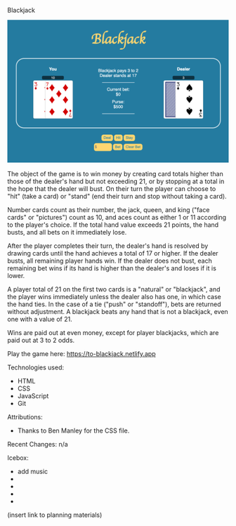 Blackjack 

![Alt text](blackjack.png)

The object of the game is to win money by creating card totals higher than those of the dealer's hand but not exceeding 21, or by stopping at a total in the hope that the dealer will bust. On their turn the player can choose to "hit" (take a card) or "stand" (end their turn and stop without taking a card).

Number cards count as their number, the jack, queen, and king ("face cards" or "pictures") count as 10, and aces count as either 1 or 11 according to the player's choice. If the total hand value exceeds 21 points, the hand busts, and all bets on it immediately lose.

After the player completes their turn, the dealer's hand is resolved by drawing cards until the hand achieves a total of 17 or higher. If the dealer busts, all remaining player hands win. If the dealer does not bust, each remaining bet wins if its hand is higher than the dealer's and loses if it is lower.

A player total of 21 on the first two cards is a "natural" or "blackjack", and the player wins immediately unless the dealer also has one, in which case the hand ties. In the case of a tie ("push" or "standoff"), bets are returned without adjustment. A blackjack beats any hand that is not a blackjack, even one with a value of 21.

Wins are paid out at even money, except for player blackjacks, which are paid out at 3 to 2 odds.

Play the game here: https://to-blackjack.netlify.app

Technologies used:
- HTML
- CSS
- JavaScript
- Git

Attributions:
- Thanks to Ben Manley for the CSS file.

Recent Changes:
n/a

Icebox: 
- add music 
-
-
-
-

(insert link to planning materials)
